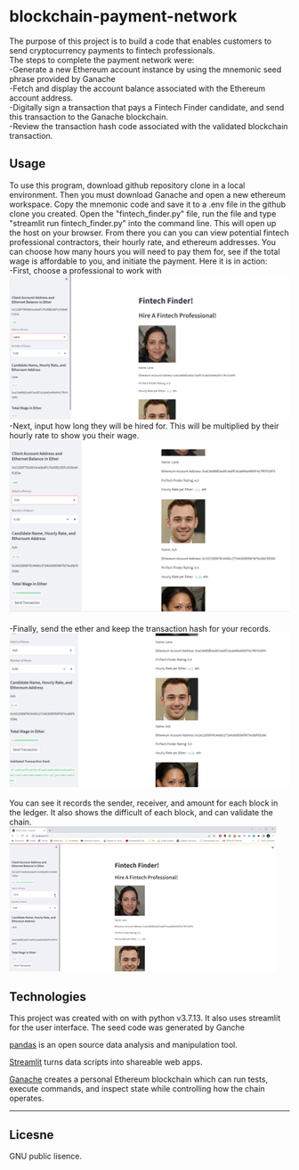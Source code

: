 # blockchain-payment-network

The purpose of this project is to build a code that enables customers to send cryptocurrency payments to fintech professionals. <br>
The steps to complete the payment network were: <br>
-Generate a new Ethereum account instance by using the mnemonic seed phrase provided by Ganache <br>
-Fetch and display the account balance associated with the Ethereum account address. <br>
-Digitally sign a transaction that pays a Fintech Finder candidate, and send this transaction to the Ganache blockchain. <br>
-Review the transaction hash code associated with the validated blockchain transaction. <br>

## Usage

To use this program, download github repository clone in a local environment.  Then you must download Ganache and open a new ethereum workspace.  Copy the mnemonic code and save it to a .env file in the github clone you created. Open the "fintech_finder.py" file, run the file and type "streamlit run fintech_finder.py" into the command line.  This will open up the host on your browser.  From there you can you can view potential fintech professional contractors, their hourly rate, and ethereum addresses.  You can choose how many hours you will need to pay them for, see if the total wage is affordable to you, and initiate the payment.  Here it is in action: <br>
-First, choose a professional to work with ![](/Images/1.png)  <br>
-Next, input how long they will be hired for.  This will be multiplied by their hourly rate to show you their wage. ![](/Images/2.png)  <br>  
-Finally, send the ether and keep the transaction hash for your records. ![](/Images/3.png) <br>  
You can see it records the sender, receiver, and amount for each block in the ledger.  It also shows the difficult of each block, and can validate the chain. <br>
![](/Images/giphy.gif) <br>

## Technologies
This project was created with on with python v3.7.13.  It also uses streamlit for the user interface.  The seed code was generated by Ganche

[pandas](https://pandas.pydata.org/) is an open source data analysis and manipulation tool.

[Streamlit](https://streamlit.io/) turns data scripts into shareable web apps.

[Ganache](https://trufflesuite.com/ganache/) creates a personal Ethereum blockchain which can run tests, execute commands, and inspect state while controlling how the chain operates.


---


## Licesne
GNU public lisence.